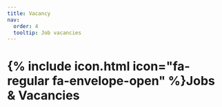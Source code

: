 ```yaml
---
title: Vacancy
nav:
  order: 4
  tooltip: Job vacancies
---
```


# {% include icon.html icon="fa-regular fa-envelope-open" %}Jobs & Vacancies
